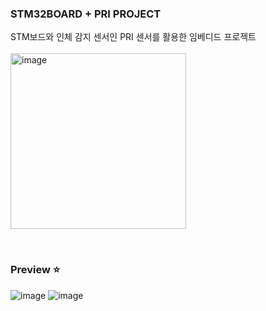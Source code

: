### STM32BOARD + PRI PROJECT
STM보드와 인체 감지 센서인 PRI 센서를 활용한 임베디드 프로젝트 <br><br>
<img width="281" alt="image" src="https://github.com/hyojinx/Embedded-Programming/assets/93853571/082be07a-158e-4033-b624-96102dd693f3">

<br>

### Preview ⭐
![image](https://github.com/hyojinx/Embedded-Programming/assets/93853571/cab4d71c-e953-4638-a171-81c9dc812dd6)
![image](https://github.com/hyojinx/Embedded-Programming/assets/93853571/2c8418f3-4e27-4856-a183-cb58fa1a59b3)
